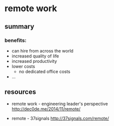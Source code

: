 # remote work

## summary

### benefits:

 - can hire from across the world
 - increased quality of life
 - increased productivity
 - lower costs
    - no dedicated office costs
 - ...

## resources

- remote work - engineering leader's perspective
  http://dec0de.me/2014/11/remote/
  
- remote - 37signals
  http://37signals.com/remote/
